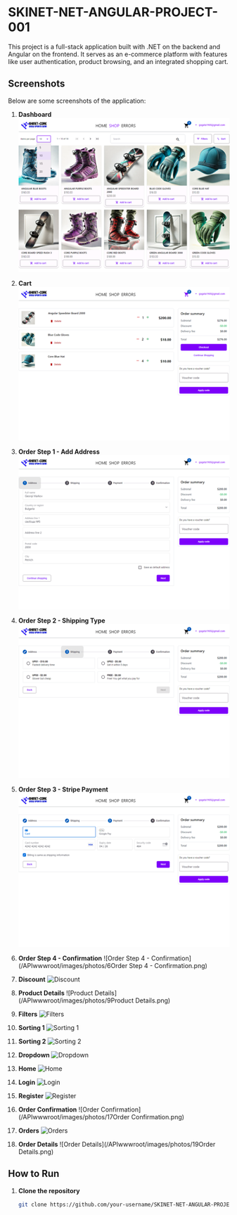 # SKINET-NET-ANGULAR-PROJECT-001

This project is a full-stack application built with .NET on the backend and Angular on the frontend. It serves as an e-commerce platform with features like user authentication, product browsing, and an integrated shopping cart.

## Screenshots

Below are some screenshots of the application:

1. **Dashboard**
   ![Dashboard](API/wwwroot/images/photos/1Dashboard.png)

2. **Cart**
   ![Cart](API/wwwroot/images/photos/2Cart.png)

3. **Order Step 1 - Add Address**
   ![Order Step 1 - Add Address](API/wwwroot/images/photos/3Order%20Step%201%20-%20Add%20Address.png)

4. **Order Step 2 - Shipping Type**
   ![Order Step 2 - Shipping Type](/API/wwwroot/images/photos/4Order%20Step%202%20-%20Shipping%20Type.png)

5. **Order Step 3 - Stripe Payment**
   ![Order Step 3 - Stripe Payment](/API/wwwroot/images/photos/5Order%20Step%203%20-%20Stripe%20Payment.png)

6. **Order Step 4 - Confirmation**
   ![Order Step 4 - Confirmation](/APIwwwroot/images/photos/6Order Step 4 - Confirmation.png)

7. **Discount**
   ![Discount](/APIwwwroot/images/photos/7Discount.png)

8. **Product Details**
   ![Product Details](/APIwwwroot/images/photos/9Product Details.png)

9. **Filters**
   ![Filters](/APIwwwroot/images/photos/10Filters.png)

10. **Sorting 1**
    ![Sorting 1](/APIwwwroot/images/photos/11Sorting1.png)

11. **Sorting 2**
    ![Sorting 2](/APIwwwroot/images/photos/12Sorting2.png)

12. **Dropdown**
    ![Dropdown](/APIwwwroot/images/photos/13Dropdown.png)

13. **Home**
    ![Home](/APIwwwroot/images/photos/14Home.png)

14. **Login**
    ![Login](/APIwwwroot/images/photos/15Login.png)

15. **Register**
    ![Register](/APIwwwroot/images/photos/16Register.png)

16. **Order Confirmation**
    ![Order Confirmation](/APIwwwroot/images/photos/17Order Confirmation.png)

17. **Orders**
    ![Orders](/APIwwwroot/images/photos/18Orders.png)

18. **Order Details**
    ![Order Details](/APIwwwroot/images/photos/19Order Details.png)

## How to Run

1. **Clone the repository**
   ```bash
   git clone https://github.com/your-username/SKINET-NET-ANGULAR-PROJECT-001.git
   ```
